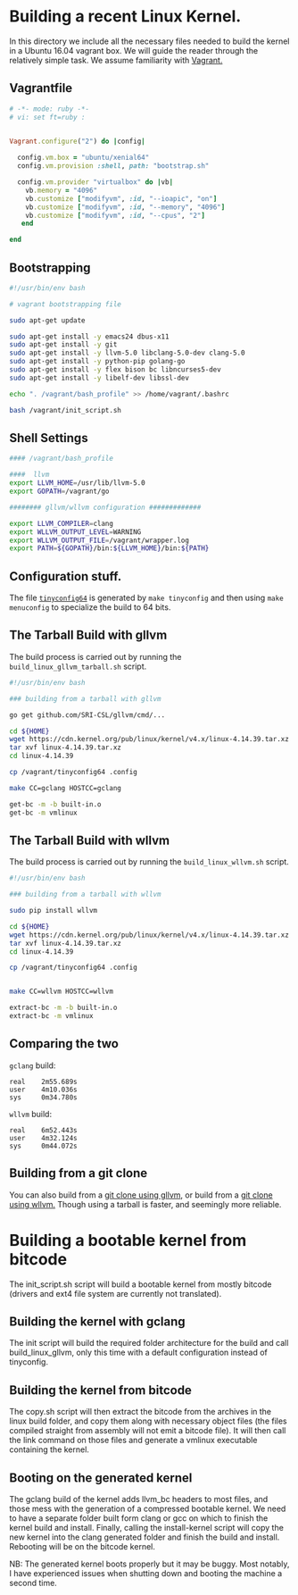 # Building a recent Linux Kernel.

In this directory we include all the necessary files needed to
build the kernel in a Ubuntu 16.04 vagrant box. We will guide the reader through
the relatively simple task. We assume familiarity with [Vagrant.](https://www.vagrantup.com/)

## Vagrantfile

```ruby
# -*- mode: ruby -*-
# vi: set ft=ruby :


Vagrant.configure("2") do |config|
  
  config.vm.box = "ubuntu/xenial64"
  config.vm.provision :shell, path: "bootstrap.sh"

  config.vm.provider "virtualbox" do |vb|
    vb.memory = "4096"
    vb.customize ["modifyvm", :id, "--ioapic", "on"]
    vb.customize ["modifyvm", :id, "--memory", "4096"]
    vb.customize ["modifyvm", :id, "--cpus", "2"]
   end

end
```

## Bootstrapping 

```bash
#!/usr/bin/env bash

# vagrant bootstrapping file

sudo apt-get update

sudo apt-get install -y emacs24 dbus-x11 
sudo apt-get install -y git
sudo apt-get install -y llvm-5.0 libclang-5.0-dev clang-5.0
sudo apt-get install -y python-pip golang-go
sudo apt-get install -y flex bison bc libncurses5-dev
sudo apt-get install -y libelf-dev libssl-dev

echo ". /vagrant/bash_profile" >> /home/vagrant/.bashrc

bash /vagrant/init_script.sh
```

## Shell Settings

```bash
#### /vagrant/bash_profile

####  llvm
export LLVM_HOME=/usr/lib/llvm-5.0
export GOPATH=/vagrant/go

######## gllvm/wllvm configuration #############

export LLVM_COMPILER=clang
export WLLVM_OUTPUT_LEVEL=WARNING
export WLLVM_OUTPUT_FILE=/vagrant/wrapper.log
export PATH=${GOPATH}/bin:${LLVM_HOME}/bin:${PATH}
```



## Configuration stuff.

The file [`tinyconfig64`](https://github.com/SRI-CSL/gllvm/blob/master/examples/linux-kernel/tinyconfig64) is generated
by `make tinyconfig` and then using `make menuconfig` to specialize the build to 64 bits. 

## The Tarball Build with gllvm

The build process is carried out by running the `build_linux_gllvm_tarball.sh`
script.

```bash
#!/usr/bin/env bash

### building from a tarball with gllvm

go get github.com/SRI-CSL/gllvm/cmd/...

cd ${HOME}
wget https://cdn.kernel.org/pub/linux/kernel/v4.x/linux-4.14.39.tar.xz
tar xvf linux-4.14.39.tar.xz
cd linux-4.14.39

cp /vagrant/tinyconfig64 .config

make CC=gclang HOSTCC=gclang

get-bc -m -b built-in.o
get-bc -m vmlinux
```

## The Tarball Build with wllvm

The build process is carried out by running the `build_linux_wllvm.sh`
script.

```bash
#!/usr/bin/env bash

### building from a tarball with wllvm

sudo pip install wllvm

cd ${HOME}
wget https://cdn.kernel.org/pub/linux/kernel/v4.x/linux-4.14.39.tar.xz
tar xvf linux-4.14.39.tar.xz
cd linux-4.14.39

cp /vagrant/tinyconfig64 .config


make CC=wllvm HOSTCC=wllvm

extract-bc -m -b built-in.o
extract-bc -m vmlinux
```


## Comparing the two


`gclang` build:

```
real	2m55.689s
user	4m10.036s
sys     0m34.780s
```

`wllvm` build:
```
real	6m52.443s
user	4m32.124s
sys  	0m44.072s

```


## Building from a git clone

You can also build from a [git clone using gllvm,](https://github.com/SRI-CSL/gllvm/blob/master/examples/linux-kernel/build_linux_gllvm_git.sh)
or build from a [git clone using wllvm.](https://github.com/SRI-CSL/gllvm/blob/master/examples/linux-kernel/build_linux_wllvm_git.sh)
Though using a tarball is faster, and seemingly more reliable.

# Building a bootable kernel from bitcode

The init_script.sh script will build a bootable kernel from mostly bitcode (drivers and ext4 file system are currently not translated).

## Building the kernel with gclang

The init script will build the required folder architecture for the build and call build_linux_gllvm, only this time with a default configuration instead of tinyconfig.

## Building the kernel from bitcode

The copy.sh script will then extract the bitcode from the archives in the linux build folder, and copy them along with necessary object files (the files compiled straight from assembly will not emit a bitcode file).
It will then call the link command on those files and generate a vmlinux executable containing the kernel.

## Booting on the generated kernel

The gclang build of the kernel adds llvm_bc headers to most files, and those mess with the generation of a compressed bootable kernel. 
We need to have a separate folder built form clang or gcc on which to finish the kernel build and install.
Finally, calling the install-kernel script will copy the new kernel into the clang generated folder and finish the build and install. Rebooting will be on the bitcode kernel.

NB: The generated kernel boots properly but it may be buggy. Most notably, I have experienced issues when shutting down and booting the machine a second time.
